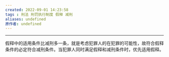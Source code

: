 ```yaml
---
created: 2022-09-01 14:23:58
tags : 刑法 刑罚执行制度 假释 减刑
aliases: undefined
原作者: undefined
---
```

---
假释中的适用条件比减刑多一条，就是考虑犯罪人的在犯罪的可能性，故符合假释条件的必定符合减刑条件。当犯罪人同时满足假释和减刑条件时，优先适用假释。



